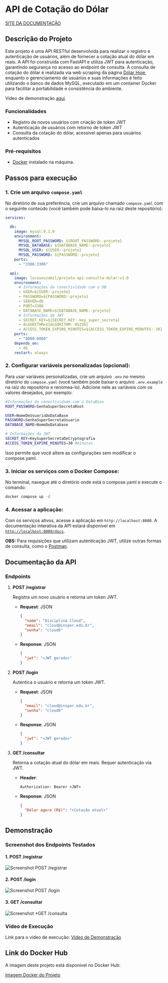 
# API de Cotação do Dólar

[SITE DA DOCUMENTAÇÃO](https://lucasouzamil.github.io/api-cotacao-dolar-docker/)

## Descrição do Projeto

Este projeto é uma API RESTful desenvolvida para realizar o registro e autenticação de usuários, além de fornecer a cotação atual do dólar em reais. A API foi construída com FastAPI e utiliza JWT para autenticação, garantindo segurança no acesso ao endpoint de consulta. A consulta de cotação do dólar é realizada via web scraping da página [Dólar Hoje](https://dolarhoje.com/), enquanto o gerenciamento de usuários e suas informações é feito utilizando o banco de dados MySQL, executado em um container Docker para facilitar a portabilidade e consistência do ambiente.

Vídeo de demonstração [aqui](https://youtu.be/AdvA5T4O6kY).

### Funcionalidades

- Registro de novos usuários com criação de token JWT
- Autenticação de usuários com retorno de token JWT
- Consulta da cotação do dólar, acessível apenas para usuários autenticados

### Pré-requisitos

- [Docker](https://www.docker.com/) instalado na máquina.

## Passos para execução

### 1. Crie um arquivo  `compose.yaml`

No diretório de sua preferência, crie um arquivo chamado `compose.yaml` com o seguinte conteúdo (você também pode baixa-lo na raiz deste repositório):

```yaml
services:

  db:
    image: mysql:9.1.0
    environment:
      MYSQL_ROOT_PASSWORD: ${ROOT_PASSWORD:-projeto}
      MYSQL_DATABASE: ${DATABASE_NAME:-projeto}
      MYSQL_USER: ${USER:-projeto}
      MYSQL_PASSWORD: ${PASSWORD:-projeto}
    ports:
      - "3306:3306"

  api:
    image: lucasouzamil/projeto-api-consulta-dolar:v1.0
    environment:
      # Informações da conectividade com o DB
      - USER=${USER:-projeto}
      - PASSWORD=${PASSWORD:-projeto}
      - SERVER=db
      - PORT=3306
      - DATABASE_NAME=${DATABASE_NAME:-projeto}
      # Informações da JWT
      - SECRET_KEY=${SECRET_KEY:-key_super_secreta}
      - ALGORITHM=${ALGORITHM:-HS256}
      - ACCESS_TOKEN_EXPIRE_MINUTES=${ACCESS_TOKEN_EXPIRE_MINUTES:-30}
    ports:
      - "8000:8000"
    depends_on:
      - db
    restart: always
```

### 2. Configurar variáveis personalizadas (opcional):

Para usar variáveis personalizadas, crie um arquivo `.env` no mesmo diretório do `compose.yaml` (você também pode baixar o arquivo `.env.example` na raiz do repositório e renomea-lo). Adicione nele as variáveis com os valores desejados, por exemplo:

```bash
#Informações da conectividade com o DataBase
ROOT_PASSWORD=SenhaSuperSecretaRoot

USER=NomeDeUsuarioDoDataBase
PASSWORD=SenhaSuperSecretaUsuario
DATABASE_NAME=NomeDoDatabase

# Informações da JWT
SECRET_KEY=KeySuperSecretaDeCryptografia
ACCESS_TOKEN_EXPIRE_MINUTES=30 #minutos
```

Isso permite que você altere as configurações sem modificar o compose.yaml.

### 3. Iniciar os serviços com o Docker Compose:

No terminal, navegue até o diretório onde está o compose.yaml e execute o comando:

```bash
docker compose up -d
```

### 4. Acessar a aplicação:

Com os serviços ativos, acesse a aplicação em `http://localhost:8000`. A documentação interativa da API estará disponível em [`http://localhost:8000/docs`](http://localhost:8000/docs).

**OBS:** Para requisições que utilizam autenticação JWT, utilize outras formas de consulta, como o [Postman](https://www.postman.com/).

## Documentação da API

### Endpoints

1. **POST /registrar**

   Registra um novo usuário e retorna um token JWT.

    - **Request**: JSON
      ```json
      {
        "nome": "Disciplina Cloud",
        "email": "cloud@insper.edu.br",
        "senha": "cloud0"
      }
      ```

   - **Response**: JSON
     ```json
     {
       "jwt": "<JWT gerado>"
     }
     ```

2. **POST /login**

   Autentica o usuário e retorna um token JWT.

   - **Request**: JSON
     ```json
     {
       "email": "cloud@insper.edu.br",
       "senha": "cloud0"
     }
     ```

   - **Response**: JSON
     ```json
     {
       "jwt": "<JWT gerado>"
     }
     ```

3. **GET /consultar**

   Retorna a cotação atual do dólar em reais. Requer autenticação via JWT.

   - **Header**:
     ```
     Authorization: Bearer <JWT>
     ```

   - **Response**: JSON
     ```json
     {
       "Dólar agora (R$)": "<Cotação atual>"
     }
     ```

## Demonstração

### Screenshot dos Endpoints Testados

#### 1. **POST /registrar**

![Screenshot POST /registrar](./docs/img/teste-registrar.png)

#### 2. **POST /login**

![Screenshot POST /login](./docs/img/teste-login.png)

#### 3. **GET /consultar**

![Screenshot *GET /consulta](./docs/img/teste-consultar.png)

### Vídeo de Execução

Link para o vídeo de execução: [Vídeo de Demonstração](https://youtu.be/AdvA5T4O6kY)

## Link do Docker Hub

A imagem deste projeto está disponível no Docker Hub:

[Imagem Docker do Projeto](https://hub.docker.com/r/lucasouzamil/projeto-api-consulta-dolar)
